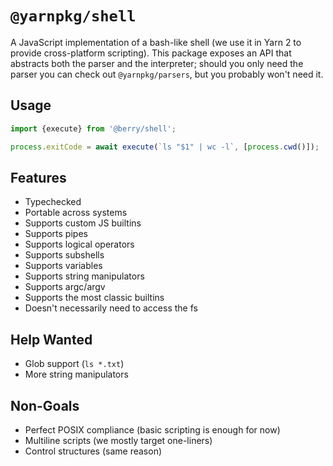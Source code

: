 # `@yarnpkg/shell`

A JavaScript implementation of a bash-like shell (we use it in Yarn 2 to provide cross-platform scripting). This package exposes an API that abstracts both the parser and the interpreter; should you only need the parser you can check out `@yarnpkg/parsers`, but you probably won't need it.

## Usage

```ts
import {execute} from '@berry/shell';

process.exitCode = await execute(`ls "$1" | wc -l`, [process.cwd()]);
```

## Features

- Typechecked
- Portable across systems
- Supports custom JS builtins
- Supports pipes
- Supports logical operators
- Supports subshells
- Supports variables
- Supports string manipulators
- Supports argc/argv
- Supports the most classic builtins
- Doesn't necessarily need to access the fs

## Help Wanted

- Glob support (`ls *.txt`)
- More string manipulators

## Non-Goals

- Perfect POSIX compliance (basic scripting is enough for now)
- Multiline scripts (we mostly target one-liners)
- Control structures (same reason)
